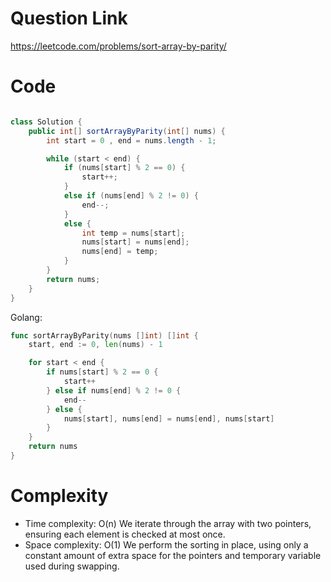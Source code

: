 # Question Link
https://leetcode.com/problems/sort-array-by-parity/

# Code

```java

class Solution {
    public int[] sortArrayByParity(int[] nums) {
        int start = 0 , end = nums.length - 1;

        while (start < end) {
            if (nums[start] % 2 == 0) {
                start++;
            }
            else if (nums[end] % 2 != 0) {
                end--;
            }
            else {
                int temp = nums[start];
                nums[start] = nums[end];
                nums[end] = temp;
            }
        }
        return nums;
    }
}

```

Golang:
```go
func sortArrayByParity(nums []int) []int {
    start, end := 0, len(nums) - 1

    for start < end {
        if nums[start] % 2 == 0 {
            start++
        } else if nums[end] % 2 != 0 {
            end--
        } else {
            nums[start], nums[end] = nums[end], nums[start]
        }
    }
    return nums
}
``` 

# Complexity
- Time complexity: O(n)
  We iterate through the array with two pointers, ensuring each element is checked at most once.
- Space complexity: O(1)
  We perform the sorting in place, using only a constant amount of extra space for the pointers and temporary variable used during swapping.

